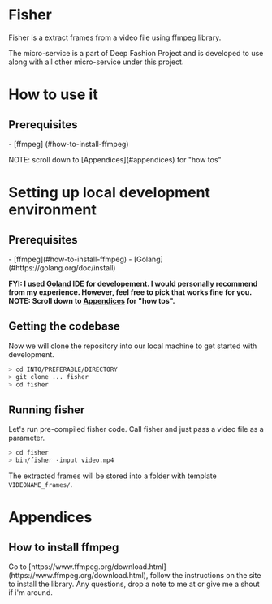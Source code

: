 <h1>Fisher</h1>
Fisher is a extract frames from a video file using ffmpeg library.

The micro-service is a part of Deep Fashion Project and is developed to use along with all other micro-service under this project.

<h1>How to use it</h1>
<h2>Prerequisites</h2>
 - [ffmpeg] (#how-to-install-ffmpeg)

<p>NOTE: scroll down to [Appendices](#appendices) for "how tos"</p>

<h1>Setting up local development environment</h1>
<h2>Prerequisites</h2>
 - [ffmpeg](#how-to-install-ffmpeg)
 - [Golang](#https://golang.org/doc/install)

<b>FYI: I used [Goland](https://www.jetbrains.com/go/download/) IDE for developement. I would personally recommend from my experience. However, feel free to pick that works fine for you.</b>
<b>NOTE: Scroll down to [Appendices](#appendices) for "how tos".</b>

<h2>Getting the codebase</h2>
Now we will clone the repository into our local machine to get started with development.

```bash
> cd INTO/PREFERABLE/DIRECTORY 
> git clone ... fisher
> cd fisher

```

<h2>Running fisher</h2>
Let's run pre-compiled fisher code. Call fisher and just pass a video file as a parameter.

```bash
> cd fisher
> bin/fisher -input video.mp4

```
The extracted frames will be stored into a folder with template `VIDEONAME_frames/`.

<h1>Appendices</h1>
<h2>How to install ffmpeg</h2>
Go to [https://www.ffmpeg.org/download.html](https://www.ffmpeg.org/download.html), follow the instructions on the site to install the library. Any questions, drop a note to me at <navdeep.dhuti@acrotrend.com> or give me a shout if i'm around.
